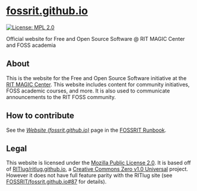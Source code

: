 [fossrit.github.io](https://fossrit.github.io)
==============================================

[![License: MPL 2.0](https://img.shields.io/badge/License-MPL%202.0-brightgreen.svg)](https://opensource.org/licenses/MPL-2.0)

Official website for Free and Open Source Software @ RIT MAGIC Center and FOSS academia


## About

This is the website for the Free and Open Source Software initiative at the [RIT MAGIC Center](https://www.rit.edu/magic/ "RIT MAGIC Center - website").
This website includes content for community initiatives, FOSS academic courses, and more.
It is also used to communicate announcements to the RIT FOSS community.


## How to contribute

See the [_Website (fossrit.github.io)_](https://runbook.fossrit.community/infra/website/ "Website (fossrit.github.io) - FOSSRIT Runbook") page in the [FOSSRIT Runbook](https://runbook.fossrit.community/).


## Legal

This website is licensed under the [Mozilla Public License 2.0](https://www.mozilla.org/en-US/MPL/).
It is based off of [RITlug/ritlug.github.io](https://github.com/RITlug/ritlug.github.io), a [Creative Commons Zero v1.0 Universal](https://github.com/RITlug/ritlug.github.io/blob/fe94d190d92ae3d13bbc743f81eab2d004ba5f16/LICENSE) project.
However it does not have full feature parity with the RITlug site (see [FOSSRIT/fossrit.github.io#87](https://github.com/FOSSRIT/fossrit.github.io/issues/87 "Differences between RITlug and FOSS@MAGIC website") for details).
